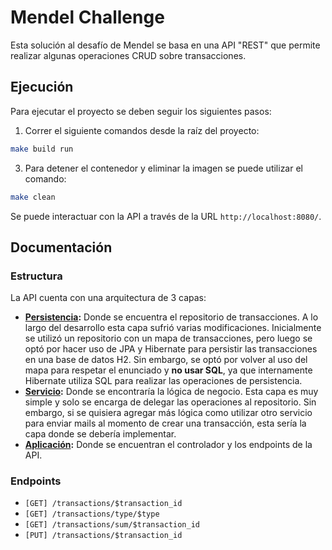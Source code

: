 # Mendel Challenge
Esta solución al desafío de Mendel se basa en una API "REST" que permite realizar algunas operaciones CRUD sobre transacciones.


## Ejecución
Para ejecutar el proyecto se deben seguir los siguientes pasos:

1. Correr el siguiente comandos desde la raíz del proyecto:

```bash
make build run
```

3. Para detener el contenedor y eliminar la imagen se puede utilizar el comando:

```bash
make clean
```

Se puede interactuar con la API a través de la URL `http://localhost:8080/`.

## Documentación

### Estructura

La API cuenta con una arquitectura de 3 capas:
- **<u>Persistencia</u>:** Donde se encuentra el repositorio de transacciones. A lo largo del desarrollo esta capa sufrió
varias modificaciones. Inicialmente se utilizó un repositorio con un mapa de transacciones, pero luego se optó por
hacer uso de JPA y Hibernate para persistir las transacciones en una base de datos H2. Sin embargo, se optó por volver
al uso del mapa para respetar el enunciado y **no usar SQL**, ya que internamente Hibernate utiliza SQL para realizar
las operaciones de persistencia.
- **<u>Servicio</u>:** Donde se encontraría la lógica de negocio. Esta capa es muy simple y solo se encarga de delegar las
operaciones al repositorio. Sin embargo, si se quisiera agregar más lógica como utilizar otro servicio para enviar
mails al momento de crear una transacción, esta sería la capa donde se debería implementar.
- **<u>Aplicación</u>:** Donde se encuentran el controlador y los endpoints de la API.

### Endpoints

- ```[GET] /transactions/$transaction_id```
- ```[GET] /transactions/type/$type```
- ```[GET] /transactions/sum/$transaction_id```
- ```[PUT] /transactions/$transaction_id```